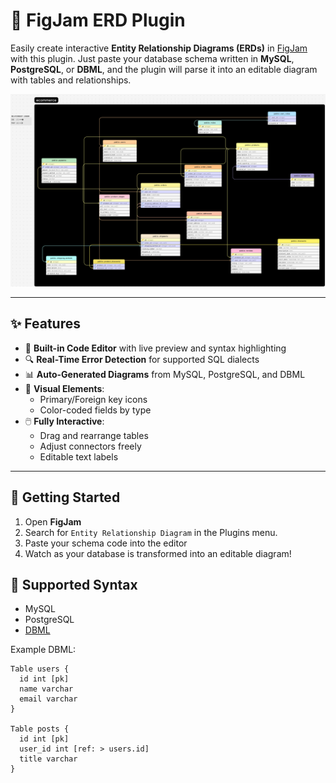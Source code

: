# 🧩 FigJam ERD Plugin

Easily create interactive **Entity Relationship Diagrams (ERDs)** in [FigJam](https://www.figma.com/figjam/) with this plugin. Just paste your database schema written in **MySQL**, **PostgreSQL**, or **DBML**, and the plugin will parse it into an editable diagram with tables and relationships.

![Demo Screenshot](images\diagram_ecommerce.png)

---

## ✨ Features

- 📝 **Built-in Code Editor** with live preview and syntax highlighting
- 🔍 **Real-Time Error Detection** for supported SQL dialects
- 📊 **Auto-Generated Diagrams** from MySQL, PostgreSQL, and DBML
- 🧱 **Visual Elements**:
  - Primary/Foreign key icons
  - Color-coded fields by type
- 🖱️ **Fully Interactive**:
  - Drag and rearrange tables
  - Adjust connectors freely
  - Editable text labels

---

## 🚀 Getting Started

1. Open **FigJam**
2. Search for `Entity Relationship Diagram` in the Plugins menu.
3. Paste your schema code into the editor
4. Watch as your database is transformed into an editable diagram!

## 🧪 Supported Syntax

- MySQL
- PostgreSQL
- [DBML](https://www.dbml.org/)

Example DBML:
```dbml
Table users {
  id int [pk]
  name varchar
  email varchar
}

Table posts {
  id int [pk]
  user_id int [ref: > users.id]
  title varchar
}
```
